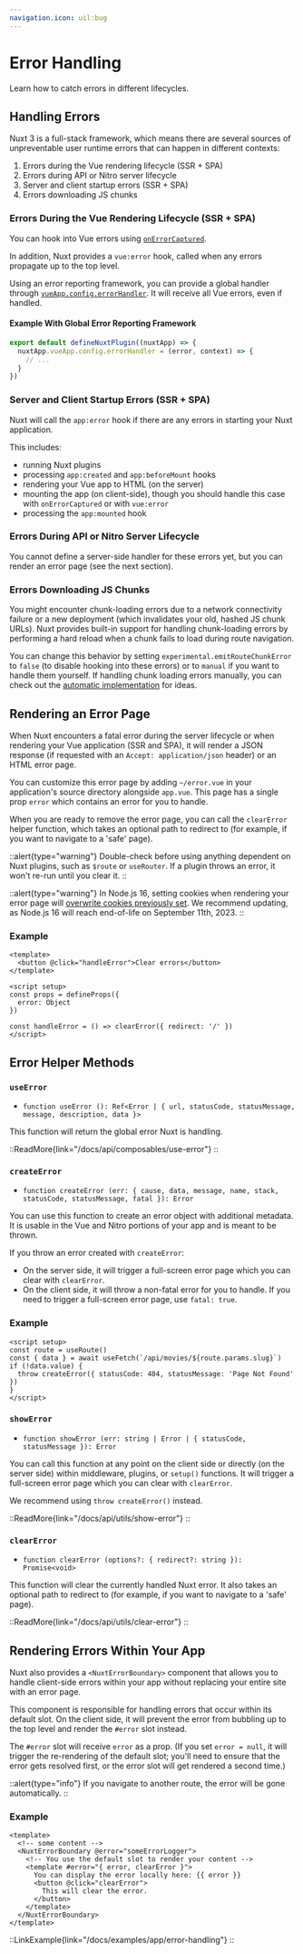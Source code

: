 ```yaml
---
navigation.icon: uil:bug
---
```


# Error Handling

Learn how to catch errors in different lifecycles.

## Handling Errors

Nuxt 3 is a full-stack framework, which means there are several sources of unpreventable user runtime errors that can happen in different contexts:

1. Errors during the Vue rendering lifecycle (SSR + SPA)
1. Errors during API or Nitro server lifecycle
1. Server and client startup errors (SSR + SPA)
1. Errors downloading JS chunks

### Errors During the Vue Rendering Lifecycle (SSR + SPA)

You can hook into Vue errors using [`onErrorCaptured`](https://vuejs.org/api/composition-api-lifecycle.html#onerrorcaptured).

In addition, Nuxt provides a `vue:error` hook, called when any errors propagate up to the top level.

Using an error reporting framework, you can provide a global handler through [`vueApp.config.errorHandler`](https://vuejs.org/api/application.html#app-config-errorhandler). It will receive all Vue errors, even if handled.

#### Example With Global Error Reporting Framework

```js
export default defineNuxtPlugin((nuxtApp) => {
  nuxtApp.vueApp.config.errorHandler = (error, context) => {
    // ...
  }
})
```

### Server and Client Startup Errors (SSR + SPA)

Nuxt will call the `app:error` hook if there are any errors in starting your Nuxt application.

This includes:

* running Nuxt plugins
* processing `app:created` and `app:beforeMount` hooks
* rendering your Vue app to HTML (on the server)
* mounting the app (on client-side), though you should handle this case with `onErrorCaptured` or with `vue:error`
* processing the `app:mounted` hook

### Errors During API or Nitro Server Lifecycle

You cannot define a server-side handler for these errors yet, but you can render an error page (see the next section).

### Errors Downloading JS Chunks

You might encounter chunk-loading errors due to a network connectivity failure or a new deployment (which invalidates your old, hashed JS chunk URLs). Nuxt provides built-in support for handling chunk-loading errors by performing a hard reload when a chunk fails to load during route navigation.

You can change this behavior by setting `experimental.emitRouteChunkError` to `false` (to disable hooking into these errors) or to `manual` if you want to handle them yourself. If handling chunk loading errors manually, you can check out the [automatic implementation](https://github.com/nuxt/nuxt/blob/main/packages/nuxt/src/app/plugins/chunk-reload.client.ts) for ideas.

## Rendering an Error Page

When Nuxt encounters a fatal error during the server lifecycle or when rendering your Vue application (SSR and SPA), it will render a JSON response (if requested with an `Accept: application/json` header) or an HTML error page.

You can customize this error page by adding `~/error.vue` in your application's source directory alongside `app.vue`. This page has a single prop `error` which contains an error for you to handle.

When you are ready to remove the error page, you can call the `clearError` helper function, which takes an optional path to redirect to (for example, if you want to navigate to a 'safe' page).

::alert{type="warning"}
Double-check before using anything dependent on Nuxt plugins, such as `$route` or `useRouter`. If a plugin throws an error, it won't re-run until you clear it.
::

::alert{type="warning"}
In Node.js 16, setting cookies when rendering your error page will [overwrite cookies previously set](https://github.com/nuxt/nuxt/pull/20585). We recommend updating, as Node.js 16 will reach end-of-life on September 11th, 2023.
::

### Example

```vue [error.vue]
<template>
  <button @click="handleError">Clear errors</button>
</template>

<script setup>
const props = defineProps({
  error: Object
})

const handleError = () => clearError({ redirect: '/' })
</script>
```

## Error Helper Methods

### `useError`

* `function useError (): Ref<Error | { url, statusCode, statusMessage, message, description, data }>`

This function will return the global error Nuxt is handling.

::ReadMore{link="/docs/api/composables/use-error"}
::

### `createError`

* `function createError (err: { cause, data, message, name, stack, statusCode, statusMessage, fatal }): Error`

You can use this function to create an error object with additional metadata. It is usable in the Vue and Nitro portions of your app and is meant to be thrown.

If you throw an error created with `createError`:

* On the server side, it will trigger a full-screen error page which you can clear with `clearError`.
* On the client side, it will throw a non-fatal error for you to handle. If you need to trigger a full-screen error page, use `fatal: true`.

### Example

```vue [pages/movies/[slug].vue]
<script setup>
const route = useRoute()
const { data } = await useFetch(`/api/movies/${route.params.slug}`)
if (!data.value) {
  throw createError({ statusCode: 404, statusMessage: 'Page Not Found' })
}
</script>
```

### `showError`

* `function showError (err: string | Error | { statusCode, statusMessage }): Error`

You can call this function at any point on the client side or directly (on the server side) within middleware, plugins, or `setup()` functions. It will trigger a full-screen error page which you can clear with `clearError`.

We recommend using `throw createError()` instead.

::ReadMore{link="/docs/api/utils/show-error"}
::

### `clearError`

* `function clearError (options?: { redirect?: string }): Promise<void>`

This function will clear the currently handled Nuxt error. It also takes an optional path to redirect to (for example, if you want to navigate to a 'safe' page).

::ReadMore{link="/docs/api/utils/clear-error"}
::

## Rendering Errors Within Your App

Nuxt also provides a `<NuxtErrorBoundary>` component that allows you to handle client-side errors within your app without replacing your entire site with an error page.

This component is responsible for handling errors that occur within its default slot. On the client side, it will prevent the error from bubbling up to the top level and render the `#error` slot instead.

The `#error` slot will receive `error` as a prop. (If you set `error = null`, it will trigger the re-rendering of the default slot; you'll need to ensure that the error gets resolved first, or the error slot will get rendered a second time.)

::alert{type="info"}
If you navigate to another route, the error will be gone automatically.
::

### Example

```vue [pages/index.vue]
<template>
  <!-- some content -->
  <NuxtErrorBoundary @error="someErrorLogger">
    <!-- You use the default slot to render your content -->
    <template #error="{ error, clearError }">
      You can display the error locally here: {{ error }}
      <button @click="clearError">
        This will clear the error.
      </button>
    </template>
  </NuxtErrorBoundary>
</template>
```

::LinkExample{link="/docs/examples/app/error-handling"}
::
